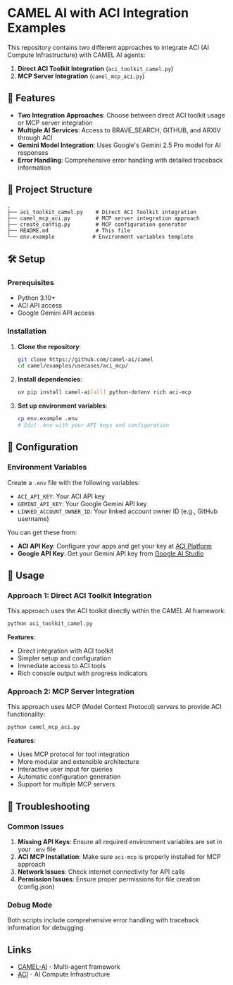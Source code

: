 <!--
Copyright 2023-2025 @ CAMEL-AI.org. All Rights Reserved.
Licensed under the Apache License, Version 2.0 (the "License");
you may not use this file except in compliance with the License.
You may obtain a copy of the License at

    http://www.apache.org/licenses/LICENSE-2.0

Unless required by applicable law or agreed to in writing, software
distributed under the License is distributed on an "AS IS" BASIS,
WITHOUT WARRANTIES OR CONDITIONS OF ANY KIND, either express or implied.
See the License for the specific language governing permissions and
limitations under the License.
-->

# CAMEL AI with ACI Integration Examples

This repository contains two different approaches to integrate ACI (AI Compute Infrastructure) with CAMEL AI agents:

1. **Direct ACI Toolkit Integration** (`aci_toolkit_camel.py`)
2. **MCP Server Integration** (`camel_mcp_aci.py`)

## 🚀 Features

- **Two Integration Approaches**: Choose between direct ACI toolkit usage or MCP server integration
- **Multiple AI Services**: Access to BRAVE_SEARCH, GITHUB, and ARXIV through ACI
- **Gemini Model Integration**: Uses Google's Gemini 2.5 Pro model for AI responses
- **Error Handling**: Comprehensive error handling with detailed traceback information

## 📁 Project Structure

```
.
├── aci_toolkit_camel.py    # Direct ACI Toolkit integration
├── camel_mcp_aci.py        # MCP server integration approach
├── create_config.py        # MCP configuration generator
├── README.md               # This file
└── env.example            # Environment variables template
```

## 🛠️ Setup

### Prerequisites

- Python 3.10+
- ACI API access
- Google Gemini API access

### Installation

1. **Clone the repository**:

   ```bash
   git clone https://github.com/camel-ai/camel
   cd camel/examples/usecases/aci_mcp/
   ```

2. **Install dependencies**:

   ```bash
   uv pip install camel-ai[all] python-dotenv rich aci-mcp
   ```

3. **Set up environment variables**:
   ```bash
   cp env.example .env
   # Edit .env with your API keys and configuration
   ```

## 🔧 Configuration

### Environment Variables

Create a `.env` file with the following variables:

- `ACI_API_KEY`: Your ACI API key
- `GEMINI_API_KEY`: Your Google Gemini API key
- `LINKED_ACCOUNT_OWNER_ID`: Your linked account owner ID (e.g., GitHub username)

You can get these from:

- **ACI API Key**: Configure your apps and get your key at [ACI Platform](https://platform.aci.dev/apps)
- **Google API Key**: Get your Gemini API key from [Google AI Studio](https://aistudio.google.com/)

## 🎯 Usage

### Approach 1: Direct ACI Toolkit Integration

This approach uses the ACI toolkit directly within the CAMEL AI framework:

```bash
python aci_toolkit_camel.py
```

**Features**:

- Direct integration with ACI toolkit
- Simpler setup and configuration
- Immediate access to ACI tools
- Rich console output with progress indicators

### Approach 2: MCP Server Integration

This approach uses MCP (Model Context Protocol) servers to provide ACI functionality:

```bash
python camel_mcp_aci.py
```

**Features**:

- Uses MCP protocol for tool integration
- More modular and extensible architecture
- Interactive user input for queries
- Automatic configuration generation
- Support for multiple MCP servers

## 🔧 Troubleshooting

### Common Issues

1. **Missing API Keys**: Ensure all required environment variables are set in your `.env` file
2. **ACI MCP Installation**: Make sure `aci-mcp` is properly installed for MCP approach
3. **Network Issues**: Check internet connectivity for API calls
4. **Permission Issues**: Ensure proper permissions for file creation (config.json)

### Debug Mode

Both scripts include comprehensive error handling with traceback information for debugging.

## Links

- [CAMEL-AI](https://github.com/camel-ai/camel) - Multi-agent framework
- [ACI](https://github.com/aci-labs) - AI Compute Infrastructure
